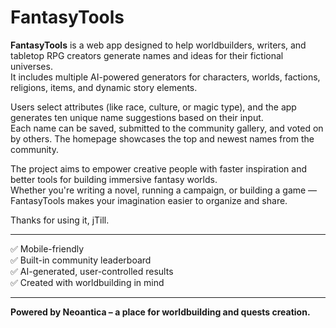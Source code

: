 # FantasyTools

**FantasyTools** is a web app designed to help worldbuilders, writers, and tabletop RPG creators generate names and ideas for their fictional universes.  
It includes multiple AI-powered generators for characters, worlds, factions, religions, items, and dynamic story elements.

Users select attributes (like race, culture, or magic type), and the app generates ten unique name suggestions based on their input.  
Each name can be saved, submitted to the community gallery, and voted on by others. The homepage showcases the top and newest names from the community.

The project aims to empower creative people with faster inspiration and better tools for building immersive fantasy worlds.  
Whether you're writing a novel, running a campaign, or building a game — FantasyTools makes your imagination easier to organize and share.

Thanks for using it, jTill.

---

✅ Mobile-friendly  
✅ Built-in community leaderboard  
✅ AI-generated, user-controlled results  
✅ Created with worldbuilding in mind

---

**Powered by Neoantica – a place for worldbuilding and quests creation.**
